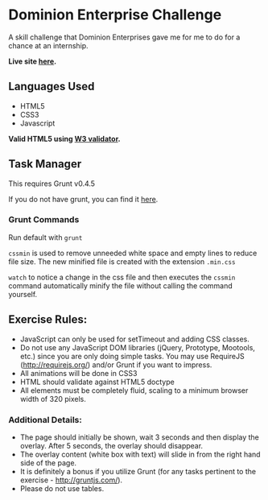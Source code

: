 # Dominion Enterprise Challenge
A skill challenge that Dominion Enterprises gave me for me to do for a chance at an internship.

**Live site [here](http://www.rcodonnell.com/DominionChallenge/).**

##  Languages Used
 * HTML5
 * CSS3
 * Javascript

**Valid HTML5 using [W3 validator](validator.w3.org).**

## Task Manager
This requires Grunt v0.4.5

If you do not have grunt, you can find it [here](http://gruntjs.com/).

### Grunt Commands
Run default with `grunt`

`cssmin` is used to remove unneeded white space and empty lines to reduce file size.
The new minified file is created with the extension `.min.css`

`watch` to notice a change in the css file and then executes the `cssmin` command automatically minify the file without calling the command yourself.

## Exercise Rules:
 * JavaScript can only be used for setTimeout and adding CSS classes.
 * Do not use any JavaScript DOM libraries (jQuery, Prototype, Mootools, etc.) since you are only doing simple tasks.  You may use RequireJS (http://requirejs.org/) and/or Grunt if you want to impress.
 * All animations will be done in CSS3
 * HTML should validate against HTML5 doctype
 * All elements must be completely fluid, scaling to a minimum browser width of 320 pixels.

### Additional Details:
 * The page should initially be shown, wait 3 seconds and then display the overlay.  After 5 seconds, the overlay should disappear.
 * The overlay content (white box with text) will slide in from the right hand side of the page.
 * It is definitely a bonus if you utilize Grunt (for any tasks pertinent to the exercise - http://gruntjs.com/).
 * Please do not use tables.


